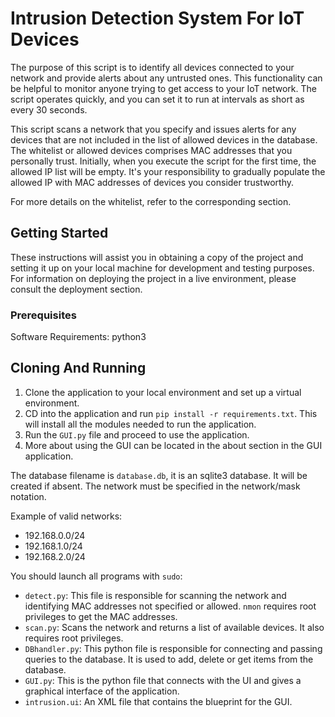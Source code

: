 
# Intrusion Detection System For IoT Devices

The purpose of this script is to identify all devices connected to your network and provide alerts about any untrusted ones. This functionality can be helpful to monitor anyone trying to get access to your IoT network. The script operates quickly, and you can set it to run at intervals as short as every 30 seconds.

This script scans a network that you specify and issues alerts for any devices that are not included in the list of allowed devices in the database. The whitelist or allowed devices comprises MAC addresses that you personally trust. Initially, when you execute the script for the first time, the allowed IP list will be empty. It's your responsibility to gradually populate the allowed IP with MAC addresses of devices you consider trustworthy.

For more details on the whitelist, refer to the corresponding section.

## Getting Started

These instructions will assist you in obtaining a copy of the project and setting it up on your local machine for development and testing purposes. For information on deploying the project in a live environment, please consult the deployment section.

### Prerequisites

Software Requirements: python3

## Cloning And Running

1. Clone the application to your local environment and set up a virtual environment.
2. CD into the application and run `pip install -r requirements.txt`. This will install all the modules needed to run the application.
3. Run the `GUI.py` file and proceed to use the application.
4. More about using the GUI can be located in the about section in the GUI application.

The database filename is `database.db`, it is an sqlite3 database. It will be created if absent. The network must be specified in the network/mask notation.

Example of valid networks:

- 192.168.0.0/24
- 192.168.1.0/24
- 192.168.2.0/24

You should launch all programs with `sudo`:

- `detect.py`: This file is responsible for scanning the network and identifying MAC addresses not specified or allowed. `nmon` requires root privileges to get the MAC addresses.
- `scan.py`: Scans the network and returns a list of available devices. It also requires root privileges.
- `DBhandler.py`: This python file is responsible for connecting and passing queries to the database. It is used to add, delete or get items from the database.
- `GUI.py`: This is the python file that connects with the UI and gives a graphical interface of the application.
- `intrusion.ui`: An XML file that contains the blueprint for the GUI.
```
